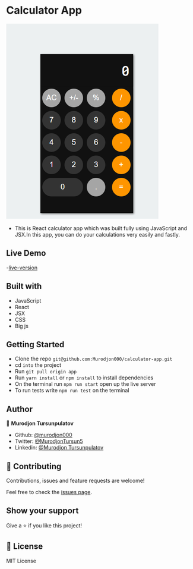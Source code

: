 # Calculator App

![Weather App](./image.png)

- This is React calculator app which was built fully using JavaScript and JSX.In this app, you can do your calculations very easily and fastly.

## Live Demo

-[live-version](https://guarded-savannah-56728.herokuapp.com/)

## Built with

- JavaScript
- React
- JSX
- CSS
- Big js

## Getting Started

- Clone the repo `git@github.com:Murodjon000/calculator-app.git`
- cd `into` the project
- Run `git pull origin app`
- Run `yarn install` or `npm install` to install dependencies
- On the terminal run `npm run start` open up the live server
- To run tests write `npm run test` on the terminal

## Author

👤 **Murodjon Tursunpulatov**

- Github: [@murodjon000](https://github.com/murodjon000)
- Twitter: [@MurodjonTursun5](https://twitter.com/MurodjonTursun5)
- Linkedin: [@Murodjon Tursunpulatov](https://www.linkedin.com/in/murodjon-tursunpulatov-5189481b3/)

## 🤝 Contributing

Contributions, issues and feature requests are welcome!

Feel free to check the [issues page](issues/).

## Show your support

Give a ⭐️ if you like this project!

## 📝 License

MIT License
